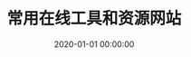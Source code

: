 ---
title: 常用在线工具和资源网站
date: 2020-01-01 00:00:00
type: "tlink"
cover: /T/在线工具背景.gif
desc: 我的网站仓库
leftend: 在线工具 资源网站 公家的免费的都是我的
rightend: "按F键开启生产力Buff"
---